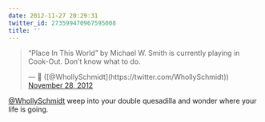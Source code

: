 ```yaml
---
date: 2012-11-27 20:29:31
twitter_id: 273599470967595008
title: ''
---
```


<blockquote class="twitter-tweet"><p lang="en" dir="ltr">“Place In This World” by Michael W. Smith is currently playing in Cook-Out. Don’t know what to do.</p>&mdash; 🤧 ([@WhollySchmidt](https://twitter.com/WhollySchmidt)) <a href="https://twitter.com/WhollySchmidt/status/273593097923997697?ref_src=twsrc%5Etfw">November 28, 2012</a></blockquote>
<script async src="https://platform.twitter.com/widgets.js" charset="utf-8"></script>

[@WhollySchmidt](https://twitter.com/WhollySchmidt) weep into your double quesadilla and wonder where your life is going.
